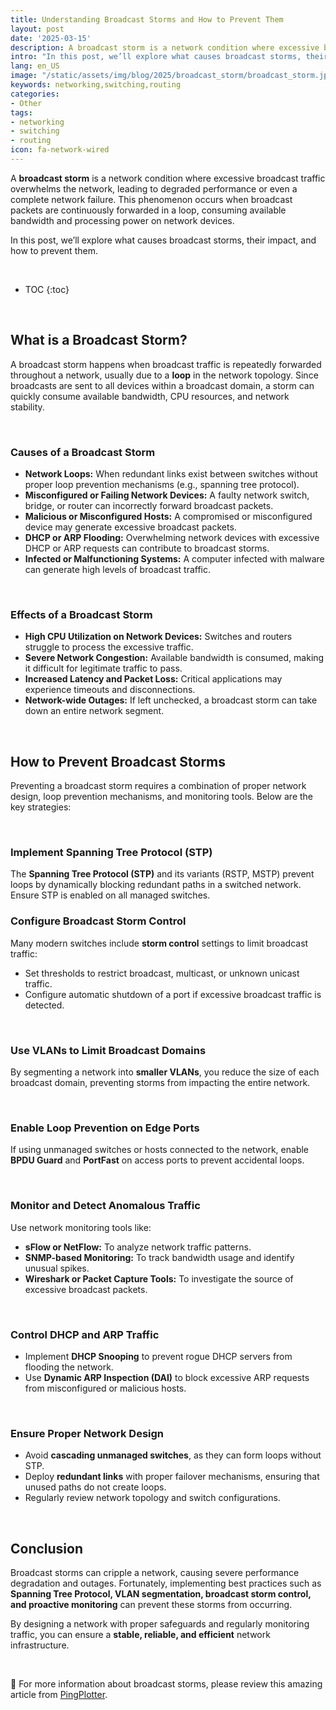 ```yaml
---
title: Understanding Broadcast Storms and How to Prevent Them
layout: post
date: '2025-03-15'
description: A broadcast storm is a network condition where excessive broadcast traffic overwhelms the network, leading to degraded performance or even a complete network failure.
intro: "In this post, we’ll explore what causes broadcast storms, their impact, and how to prevent them." 
lang: en_US
image: "/static/assets/img/blog/2025/broadcast_storm/broadcast_storm.jpg"
keywords: networking,switching,routing
categories:
- Other
tags:
- networking
- switching
- routing
icon: fa-network-wired
---
```


A **broadcast storm** is a network condition where excessive broadcast traffic overwhelms the network, leading to degraded performance or even a complete network failure. This phenomenon occurs when broadcast packets are continuously forwarded in a loop, consuming available bandwidth and processing power on network devices. 

In this post, we’ll explore what causes broadcast storms, their impact, and how to prevent them.

<br>

* TOC 
{:toc}

<br>

## **What is a Broadcast Storm?**
A broadcast storm happens when broadcast traffic is repeatedly forwarded throughout a network, usually due to a **loop** in the network topology. Since broadcasts are sent to all devices within a broadcast domain, a storm can quickly consume available bandwidth, CPU resources, and network stability.

<br>

### **Causes of a Broadcast Storm**
- **Network Loops:** When redundant links exist between switches without proper loop prevention mechanisms (e.g., spanning tree protocol).
- **Misconfigured or Failing Network Devices:** A faulty network switch, bridge, or router can incorrectly forward broadcast packets.
- **Malicious or Misconfigured Hosts:** A compromised or misconfigured device may generate excessive broadcast packets.
- **DHCP or ARP Flooding:** Overwhelming network devices with excessive DHCP or ARP requests can contribute to broadcast storms.
- **Infected or Malfunctioning Systems:** A computer infected with malware can generate high levels of broadcast traffic.

<br>

### **Effects of a Broadcast Storm**
- **High CPU Utilization on Network Devices:** Switches and routers struggle to process the excessive traffic.
- **Severe Network Congestion:** Available bandwidth is consumed, making it difficult for legitimate traffic to pass.
- **Increased Latency and Packet Loss:** Critical applications may experience timeouts and disconnections.
- **Network-wide Outages:** If left unchecked, a broadcast storm can take down an entire network segment.

<br>

## **How to Prevent Broadcast Storms**
Preventing a broadcast storm requires a combination of proper network design, loop prevention mechanisms, and monitoring tools. Below are the key strategies:

<br>

### **Implement Spanning Tree Protocol (STP)**
The **Spanning Tree Protocol (STP)** and its variants (RSTP, MSTP) prevent loops by dynamically blocking redundant paths in a switched network. Ensure STP is enabled on all managed switches.

### **Configure Broadcast Storm Control**
Many modern switches include **storm control** settings to limit broadcast traffic:
- Set thresholds to restrict broadcast, multicast, or unknown unicast traffic.
- Configure automatic shutdown of a port if excessive broadcast traffic is detected.

<br>

### **Use VLANs to Limit Broadcast Domains**
By segmenting a network into **smaller VLANs**, you reduce the size of each broadcast domain, preventing storms from impacting the entire network.

<br>

### **Enable Loop Prevention on Edge Ports**
If using unmanaged switches or hosts connected to the network, enable **BPDU Guard** and **PortFast** on access ports to prevent accidental loops.

<br>

### **Monitor and Detect Anomalous Traffic**
Use network monitoring tools like:
- **sFlow or NetFlow:** To analyze network traffic patterns.
- **SNMP-based Monitoring:** To track bandwidth usage and identify unusual spikes.
- **Wireshark or Packet Capture Tools:** To investigate the source of excessive broadcast packets.

<br>

### **Control DHCP and ARP Traffic**
- Implement **DHCP Snooping** to prevent rogue DHCP servers from flooding the network.
- Use **Dynamic ARP Inspection (DAI)** to block excessive ARP requests from misconfigured or malicious hosts.

<br>

### **Ensure Proper Network Design**
- Avoid **cascading unmanaged switches**, as they can form loops without STP.
- Deploy **redundant links** with proper failover mechanisms, ensuring that unused paths do not create loops.
- Regularly review network topology and switch configurations.

<br>

## **Conclusion**
Broadcast storms can cripple a network, causing severe performance degradation and outages. Fortunately, implementing best practices such as **Spanning Tree Protocol, VLAN segmentation, broadcast storm control, and proactive monitoring** can prevent these storms from occurring. 

By designing a network with proper safeguards and regularly monitoring traffic, you can ensure a **stable, reliable, and efficient** network infrastructure.

<br>

📝 For more information about broadcast storms, please review this amazing article from [PingPlotter](https://www.pingplotter.com/wisdom/article/weathering-a-broadcast-storm/).
